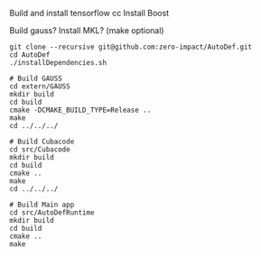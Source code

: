 Build and install tensorflow cc
Install Boost

Build gauss?
Install MKL? (make optional)

```
git clone --recursive git@github.com:zero-impact/AutoDef.git
cd AutoDef
./installDependencies.sh

# Build GAUSS
cd extern/GAUSS
mkdir build
cd build
cmake -DCMAKE_BUILD_TYPE=Release ..
make
cd ../../../

# Build Cubacode
cd src/Cubacode
mkdir build
cd build
cmake ..
make
cd ../../../

# Build Main app
cd src/AutoDefRuntime
mkdir build
cd build
cmake ..
make

```
